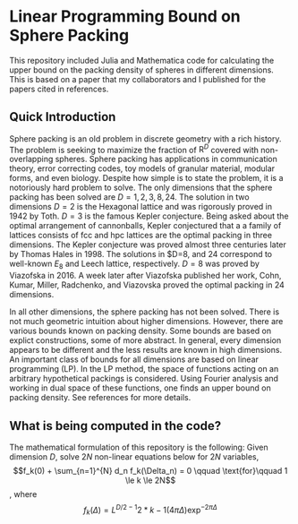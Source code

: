 # Linear Programming Bound on Sphere Packing 
This repository included Julia and Mathematica code for calculating the upper bound on the packing density of spheres in different dimensions. This is based on a paper that my collaborators and I published for the papers cited in references.

## Quick Introduction
Sphere packing is an old problem in discrete geometry with a rich history. The problem is seeking to maximize the fraction of $\mathrm{R}^{D}$ covered with non-overlapping spheres. Sphere packing has applications in communication theory, error correcting codes, toy models of granular material, modular forms, and even biology. Despite how simple is to state the problem, it is a notoriously hard problem to solve. The only dimensions that the sphere packing has been solved are $D=1,2,3,8,24$. The solution in two dimensions $D=2$ is the Hexagonal lattice and was rigorously proved in 1942 by Toth. $D=3$ is the famous Kepler conjecture. Being asked about the optimal arrangement of cannonballs, Kepler conjectured that a a family of lattices consists of fcc and hpc lattices are the optimal packing in three dimensions. The Kepler conjecture was proved almost three centuries later by Thomas Hales in 1998. The solutions in $D=8, and $24$ correspond to well-known $E_8$ and Leech lattice, respectively. $D=8$ was proved by Viazofska in 2016. A week later after Viazofska published her work,  Cohn, Kumar, Miller, Radchenko, and Viazovska proved the optimal packing in 24 dimensions.

In all other dimensions, the sphere packing has not been solved. There is not much geometric intuition about higher dimensions. However, there are various bounds known on packing density. Some bounds are based on explict constructions, some of more abstract. In general, every dimension appears to be different and the less results are known in high dimensions. An important class of bounds for all dimensions are based on linear programming (LP). In the LP method, the space of functions acting on an arbitrary hypothetical packings is considered.  Using Fourier analysis and working in dual space of these functions, one finds an upper bound on packing density. See references for more details.

## What is being computed in the code?

The mathematical formulation of this repository is the following: Given dimension $D$, solve $2N$ non-linear equations below for $2N$ variables,
$$f_k(0) + \sum_{n=1}^{N} d_n f_k(\Delta_n) = 0 \qquad \text{for}\qquad 1 \le k \le 2N$$,
where 
$$ f_k(\Delta) = {L^{D/2-1}} {2*k-1}(4\pi \Delta) \exp^{-2 \pi \Delta}$$











